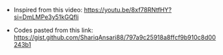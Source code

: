 * Inspired from this video: https://youtu.be/8xf78RNtfHY?si=DmLMPe3y51kGQfli

* Codes pasted from this link: https://gist.github.com/ShariqAnsari88/797a9c25918a8ffcf9b910c8d00243b1 
